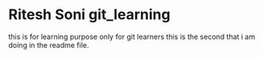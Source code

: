 # Ritesh Soni git_learning
this is for learning purpose only for git learners 
this is the second that i am doing in the readme file.
